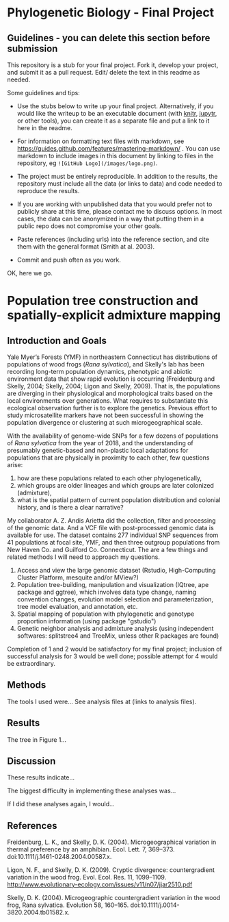 # Phylogenetic Biology - Final Project

## Guidelines - you can delete this section before submission

This repository is a stub for your final project. Fork it, develop your project, and submit it as a pull request. Edit/ delete the text in this readme as needed.

Some guidelines and tips:

- Use the stubs below to write up your final project. Alternatively, if you would like the writeup to be an executable document (with [knitr](http://yihui.name/knitr/), [jupytr](http://jupyter.org/), or other tools), you can create it as a separate file and put a link to it here in the readme.

- For information on formatting text files with markdown, see https://guides.github.com/features/mastering-markdown/ . You can use markdown to include images in this document by linking to files in the repository, eg `![GitHub Logo](/images/logo.png)`.

- The project must be entirely reproducible. In addition to the results, the repository must include all the data (or links to data) and code needed to reproduce the results.

- If you are working with unpublished data that you would prefer not to publicly share at this time, please contact me to discuss options. In most cases, the data can be anonymized in a way that putting them in a public repo does not compromise your other goals.

- Paste references (including urls) into the reference section, and cite them with the general format (Smith at al. 2003).

- Commit and push often as you work.

OK, here we go.

# Population tree construction and spatially-explicit admixture mapping

## Introduction and Goals

Yale Myer’s Forests (YMF) in northeastern Connecticut has distributions of populations of wood frogs (*Rana sylvatica*), and Skelly's lab has been recording long-term population dynamics, phenotypic and abiotic environment data that show rapid evolution is occurring (Freidenburg and Skelly, 2004; Skelly, 2004; Ligon and Skelly, 2009). That is, the populations are diverging in their physiological and morphological traits based on the local environments over generations. What requires to substantiate this ecological observation further is to explore the genetics. Previous effort to study microsatellite markers have not been successful in showing the population divergence or clustering at such microgeographical scale. 


With the availability of genome-wide SNPs for a few dozens of populations of *Rana sylvatica* from the year of 2018, and the understanding of presumably genetic-based and non-plastic local adaptations for populations that are physically in proximity to each other, few questions arise:
1. how are these populations related to each other phylogenetically, 
2. which groups are older lineages and which groups are later colonized (admixture),
3. what is the spatial pattern of current population distribution and colonial history, and is there a clear narrative?

My collaborator A. Z. Andis Arietta did the collection, filter and processing of the genomic data. And a VCF file with post-processed genomic data is available for use. The dataset contains 277 individual SNP sequences from 41 populations at focal site, YMF, and then three outgroup populations from New Haven Co. and Guilford Co. Connecticut. The are a few things and related methods I will need to approach my questions.

1. Access and view the large genomic dataset (Rstudio, High-Computing Cluster Platform, mesquite and/or MView?)
2. Population tree-building, manipulation and visualization (IQtree, ape package and ggtree), which involves data type change, naming convention changes, evolution model selection and parameterization, tree model evaluation, and annotation, etc.
3. Spatial mapping of population with phylogenetic and genotype proportion information (using package "gstudio")
4. Genetic neighbor analysis and admixture analysis (using independent softwares: splitstree4 and TreeMix, unless other R packages are found)

Completion of 1 and 2 would be satisfactory for my final project; inclusion of successful analysis for 3 would be well done; possible attempt for 4 would be extraordinary.

## Methods

The tools I used were... See analysis files at (links to analysis files).

## Results

The tree in Figure 1...

## Discussion

These results indicate...

The biggest difficulty in implementing these analyses was...

If I did these analyses again, I would...

## References

Freidenburg, L. K., and Skelly, D. K. (2004). Microgeographical variation in thermal preference by an amphibian. Ecol. Lett. 7, 369–373. doi:10.1111/j.1461-0248.2004.00587.x.

Ligon, N. F., and Skelly, D. K. (2009). Cryptic divergence: countergradient variation in the wood frog. Evol. Ecol. Res. 11, 1099–1109. http://www.evolutionary-ecology.com/issues/v11/n07/jjar2510.pdf

Skelly, D. K. (2004). Microgeographic countergradient variation in the wood frog, Rana sylvatica. Evolution 58, 160–165. doi:10.1111/j.0014-3820.2004.tb01582.x.
